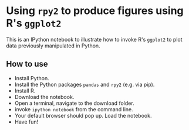 Using ``rpy2`` to produce figures using R's ``ggplot2``
=======================================================

This is an IPython notebook to illustrate how to invoke R's ``ggplot2`` to plot data previously manipulated in Python.

How to use
----------
* Install Python.
* Install the Python packages ``pandas`` and ``rpy2`` (e.g. via pip).
* Install R.
* Download the notebook.
* Open a terminal, navigate to the download folder.
* invoke ``ipython notebook`` from the command line.
* Your default browser should pop up. Load the notebook.
* Have fun!
